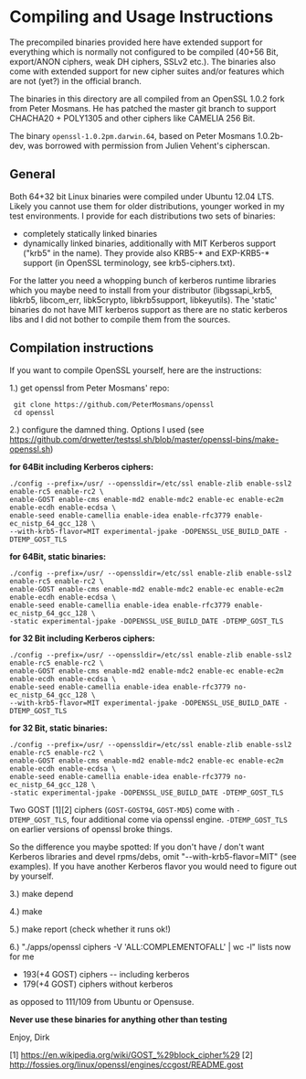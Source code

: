 
Compiling and Usage Instructions
================================

The precompiled binaries provided here have extended support for everything
which is normally not configured to be compiled (40+56 Bit, export/ANON ciphers, weak DH ciphers, 
SSLv2 etc.). The binaries also come with extended support for new cipher suites 
and/or features which are not (yet?) in the official branch.

The binaries in this directory are all compiled from an OpenSSL 1.0.2 fork
from Peter Mosmans. He has patched the master git branch
to support CHACHA20 + POLY1305 and other ciphers like CAMELIA 256 Bit.

The binary ``openssl-1.0.2pm.darwin.64``, based on Peter Mosmans 1.0.2b-dev, was borrowed with permission from Julien Vehent's cipherscan.



General
-------

Both 64+32 bit Linux binaries were compiled under Ubuntu 12.04 LTS. Likely you
cannot use them for older distributions, younger worked in my test environments. I provide 
for each distributions two sets of binaries:

* completely statically linked binaries
* dynamically linked binaries, additionally with MIT Kerberos support ("krb5" in the name).
  They provide also KRB5-* and EXP-KRB5-* support (in OpenSSL terminology, see krb5-ciphers.txt). 

For the latter you need a whopping bunch of kerberos runtime libraries which you maybe need to 
install from your distributor (libgssapi_krb5, libkrb5, libcom_err, libk5crypto, libkrb5support, 
libkeyutils). The 'static' binaries do not have MIT kerberos support as there are no
static kerberos libs and I did not bother to compile them from the sources.


Compilation instructions
------------------------

If you want to compile OpenSSL yourself, here are the instructions:

1.) get openssl from Peter Mosmans' repo:

     git clone https://github.com/PeterMosmans/openssl
     cd openssl

2.) configure the damned thing. Options I used (see https://github.com/drwetter/testssl.sh/blob/master/openssl-bins/make-openssl.sh)

**for 64Bit including Kerberos ciphers:**

    ./config --prefix=/usr/ --openssldir=/etc/ssl enable-zlib enable-ssl2 enable-rc5 enable-rc2 \
    enable-GOST enable-cms enable-md2 enable-mdc2 enable-ec enable-ec2m enable-ecdh enable-ecdsa \
    enable-seed enable-camellia enable-idea enable-rfc3779 enable-ec_nistp_64_gcc_128 \
    --with-krb5-flavor=MIT experimental-jpake -DOPENSSL_USE_BUILD_DATE -DTEMP_GOST_TLS
    
**for 64Bit, static binaries:**    

    ./config --prefix=/usr/ --openssldir=/etc/ssl enable-zlib enable-ssl2 enable-rc5 enable-rc2 \
    enable-GOST enable-cms enable-md2 enable-mdc2 enable-ec enable-ec2m enable-ecdh enable-ecdsa \
    enable-seed enable-camellia enable-idea enable-rfc3779 enable-ec_nistp_64_gcc_128 \
    -static experimental-jpake -DOPENSSL_USE_BUILD_DATE -DTEMP_GOST_TLS

**for 32 Bit including Kerberos ciphers:**

    ./config --prefix=/usr/ --openssldir=/etc/ssl enable-zlib enable-ssl2 enable-rc5 enable-rc2 \
    enable-GOST enable-cms enable-md2 enable-mdc2 enable-ec enable-ec2m enable-ecdh enable-ecdsa \
    enable-seed enable-camellia enable-idea enable-rfc3779 no-ec_nistp_64_gcc_128 \
    --with-krb5-flavor=MIT experimental-jpake -DOPENSSL_USE_BUILD_DATE -DTEMP_GOST_TLS
    
 **for 32 Bit, static binaries:**

    ./config --prefix=/usr/ --openssldir=/etc/ssl enable-zlib enable-ssl2 enable-rc5 enable-rc2 \
    enable-GOST enable-cms enable-md2 enable-mdc2 enable-ec enable-ec2m enable-ecdh enable-ecdsa \
    enable-seed enable-camellia enable-idea enable-rfc3779 no-ec_nistp_64_gcc_128 \
    -static experimental-jpake -DOPENSSL_USE_BUILD_DATE -DTEMP_GOST_TLS

Two GOST [1][2] ciphers (``GOST-GOST94``, ``GOST-MD5``) come with ``-DTEMP_GOST_TLS``, four additional come via openssl engine. ``-DTEMP_GOST_TLS`` on earlier versions of openssl broke things.

So the difference you maybe spotted: If you don't have / don't want Kerberos libraries and devel rpms/debs, omit "--with-krb5-flavor=MIT" (see examples). 
If you have another Kerberos flavor you would need to figure out by yourself.

3.) make depend

4.) make

5.) make report (check whether it runs ok!)

6.) "./apps/openssl ciphers -V 'ALL:COMPLEMENTOFALL' | wc -l" lists now for me 
* 193(+4 GOST) ciphers -- including kerberos
* 179(+4 GOST) ciphers without kerberos

as opposed to 111/109 from Ubuntu or Opensuse. 

**Never use these binaries for anything other than testing**

Enjoy, Dirk

[1] https://en.wikipedia.org/wiki/GOST_%29block_cipher%29
[2] http://fossies.org/linux/openssl/engines/ccgost/README.gost
